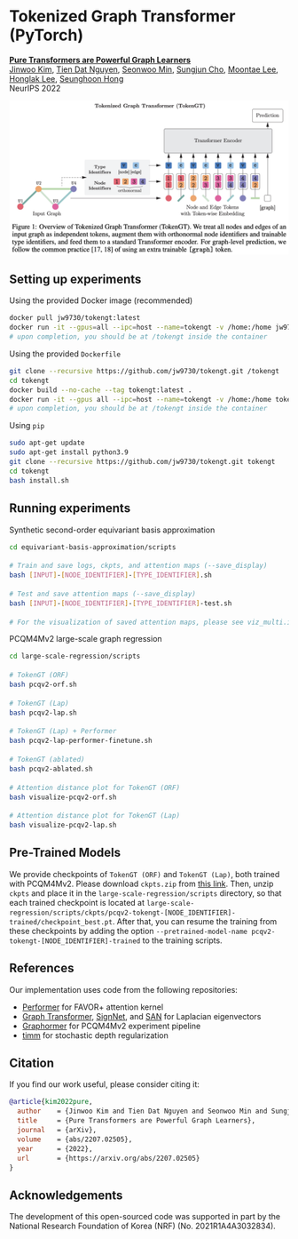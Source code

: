 # Tokenized Graph Transformer (PyTorch)

[**Pure Transformers are Powerful Graph Learners**](https://arxiv.org/abs/2207.02505) \
[Jinwoo Kim](https://bit.ly/jinwoo-kim), [Tien Dat Nguyen](https://github.com/tiendatnguyen-vision), [Seonwoo Min](https://scholar.google.co.kr/citations?user=dWKk68wAAAAJ&hl=en), [Sungjun Cho](https://scholar.google.com/citations?user=bEilQPMAAAAJ&hl=en), [Moontae Lee](https://moontae.people.uic.edu/), [Honglak Lee](https://web.eecs.umich.edu/~honglak/), [Seunghoon Hong](https://maga33.github.io/) \
NeurIPS 2022

![image-tokengt](./tokengt.png)

## Setting up experiments
Using the provided Docker image (recommended)
```bash
docker pull jw9730/tokengt:latest
docker run -it --gpus=all --ipc=host --name=tokengt -v /home:/home jw9730/tokengt:latest bash
# upon completion, you should be at /tokengt inside the container
```

Using the provided ```Dockerfile```
```bash
git clone --recursive https://github.com/jw9730/tokengt.git /tokengt
cd tokengt
docker build --no-cache --tag tokengt:latest .
docker run -it --gpus all --ipc=host --name=tokengt -v /home:/home tokengt:latest bash
# upon completion, you should be at /tokengt inside the container
```

Using ```pip```
```bash
sudo apt-get update
sudo apt-get install python3.9
git clone --recursive https://github.com/jw9730/tokengt.git tokengt
cd tokengt
bash install.sh
```

## Running experiments

Synthetic second-order equivariant basis approximation
```bash
cd equivariant-basis-approximation/scripts

# Train and save logs, ckpts, and attention maps (--save_display)
bash [INPUT]-[NODE_IDENTIFIER]-[TYPE_IDENTIFIER].sh

# Test and save attention maps (--save_display)
bash [INPUT]-[NODE_IDENTIFIER]-[TYPE_IDENTIFIER]-test.sh

# For the visualization of saved attention maps, please see viz_multi.ipynb
```

PCQM4Mv2 large-scale graph regression
```bash
cd large-scale-regression/scripts

# TokenGT (ORF)
bash pcqv2-orf.sh

# TokenGT (Lap)
bash pcqv2-lap.sh

# TokenGT (Lap) + Performer
bash pcqv2-lap-performer-finetune.sh

# TokenGT (ablated)
bash pcqv2-ablated.sh

# Attention distance plot for TokenGT (ORF)
bash visualize-pcqv2-orf.sh

# Attention distance plot for TokenGT (Lap)
bash visualize-pcqv2-lap.sh
```

## Pre-Trained Models
We provide checkpoints of ```TokenGT (ORF)``` and ```TokenGT (Lap)```, both trained with PCQM4Mv2.
Please download ```ckpts.zip``` from [this link](https://drive.google.com/drive/folders/1mo0dV-aLxGFWbPF8xfE8phWTmOtIV1HG?usp=sharing).
Then, unzip ```ckpts``` and place it in the ```large-scale-regression/scripts``` directory, so that each trained checkpoint is located at ```large-scale-regression/scripts/ckpts/pcqv2-tokengt-[NODE_IDENTIFIER]-trained/checkpoint_best.pt```.
After that, you can resume the training from these checkpoints by adding the option ```--pretrained-model-name pcqv2-tokengt-[NODE_IDENTIFIER]-trained``` to the training scripts.

## References
Our implementation uses code from the following repositories:
- [Performer](https://github.com/lucidrains/performer-pytorch.git) for FAVOR+ attention kernel
- [Graph Transformer](https://github.com/graphdeeplearning/graphtransformer.git), [SignNet](https://github.com/cptq/SignNet-BasisNet.git), and [SAN](https://github.com/DevinKreuzer/SAN/blob/main/data/molecules.py) for Laplacian eigenvectors
- [Graphormer](https://github.com/microsoft/Graphormer.git) for PCQM4Mv2 experiment pipeline
- [timm](https://github.com/rwightman/pytorch-image-models/blob/master/timm/models/layers/drop.py) for stochastic depth regularization

## Citation
If you find our work useful, please consider citing it:

```bib
@article{kim2022pure,
  author    = {Jinwoo Kim and Tien Dat Nguyen and Seonwoo Min and Sungjun Cho and Moontae Lee and Honglak Lee and Seunghoon Hong},
  title     = {Pure Transformers are Powerful Graph Learners},
  journal   = {arXiv},
  volume    = {abs/2207.02505},
  year      = {2022},
  url       = {https://arxiv.org/abs/2207.02505}
}
```

## Acknowledgements
The development of this open-sourced code was supported in part by the National Research Foundation of Korea (NRF) (No. 2021R1A4A3032834).
